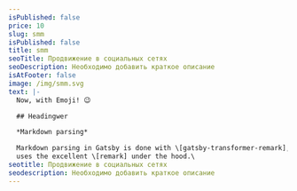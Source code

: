 ```yaml
---
isPublished: false
price: 10
slug: smm
isPublished: false
title: smm
seoTitle: Продвижение в социальных сетях
seoDescription: Необходимо добавить краткое описание
isAtFooter: false
image: /img/smm.svg
text: |-
  Now, with Emoji! 😉

  ## Headingwer

  *Markdown parsing*

  Markdown parsing in Gatsby is done with \[gatsby-transformer-remark], which
  uses the excellent \[remark] under the hood.\
seotitle: Продвижение в социальных сетях
seodescription: Необходимо добавить краткое описание
---
```

